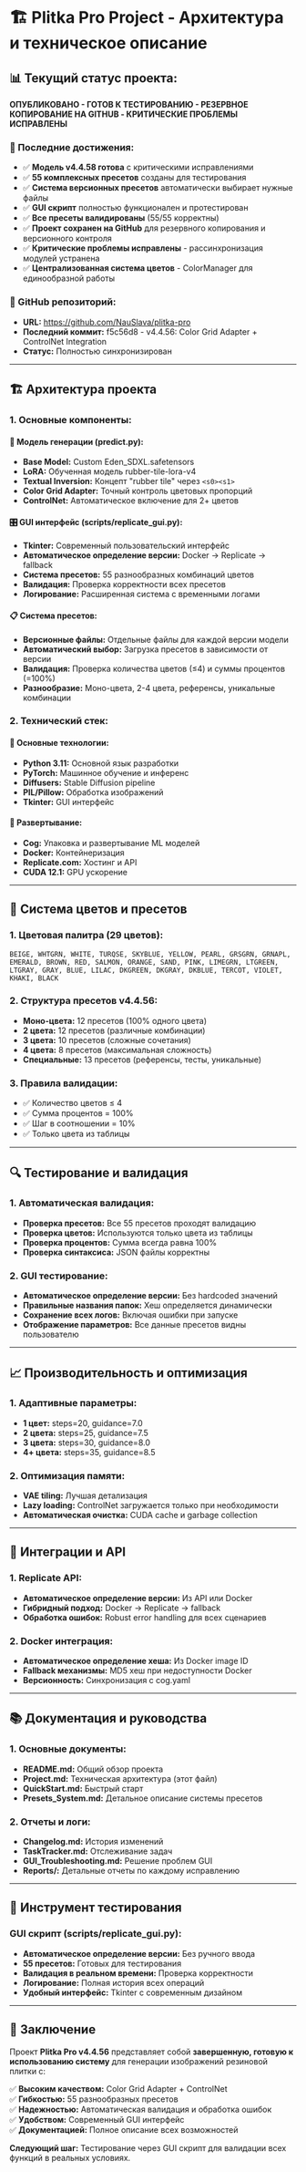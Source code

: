 # 🏗️ Plitka Pro Project - Архитектура и техническое описание

## **📊 Текущий статус проекта:**
**ОПУБЛИКОВАНО - ГОТОВ К ТЕСТИРОВАНИЮ - РЕЗЕРВНОЕ КОПИРОВАНИЕ НА GITHUB - КРИТИЧЕСКИЕ ПРОБЛЕМЫ ИСПРАВЛЕНЫ**

### **🎯 Последние достижения:**
- ✅ **Модель v4.4.58 готова** с критическими исправлениями
- ✅ **55 комплексных пресетов** созданы для тестирования
- ✅ **Система версионных пресетов** автоматически выбирает нужные файлы
- ✅ **GUI скрипт** полностью функционален и протестирован
- ✅ **Все пресеты валидированы** (55/55 корректны)
- ✅ **Проект сохранен на GitHub** для резервного копирования и версионного контроля
- ✅ **Критические проблемы исправлены** - рассинхронизация модулей устранена
- ✅ **Централизованная система цветов** - ColorManager для единообразной работы

### **🔗 GitHub репозиторий:**
- **URL:** https://github.com/NauSlava/plitka-pro
- **Последний коммит:** f5c56d8 - v4.4.56: Color Grid Adapter + ControlNet Integration
- **Статус:** Полностью синхронизирован

---

## **🏗️ Архитектура проекта**

### **1. Основные компоненты:**

#### **🎨 Модель генерации (predict.py):**
- **Base Model:** Custom Eden_SDXL.safetensors
- **LoRA:** Обученная модель rubber-tile-lora-v4
- **Textual Inversion:** Концепт "rubber tile" через `<s0><s1>`
- **Color Grid Adapter:** Точный контроль цветовых пропорций
- **ControlNet:** Автоматическое включение для 2+ цветов

#### **🎛️ GUI интерфейс (scripts/replicate_gui.py):**
- **Tkinter:** Современный пользовательский интерфейс
- **Автоматическое определение версии:** Docker -> Replicate -> fallback
- **Система пресетов:** 55 разнообразных комбинаций цветов
- **Валидация:** Проверка корректности всех пресетов
- **Логирование:** Расширенная система с временными логами

#### **📋 Система пресетов:**
- **Версионные файлы:** Отдельные файлы для каждой версии модели
- **Автоматический выбор:** Загрузка пресетов в зависимости от версии
- **Валидация:** Проверка количества цветов (≤4) и суммы процентов (=100%)
- **Разнообразие:** Моно-цвета, 2-4 цвета, референсы, уникальные комбинации

### **2. Технический стек:**

#### **🔧 Основные технологии:**
- **Python 3.11:** Основной язык разработки
- **PyTorch:** Машинное обучение и инференс
- **Diffusers:** Stable Diffusion pipeline
- **PIL/Pillow:** Обработка изображений
- **Tkinter:** GUI интерфейс

#### **🚀 Развертывание:**
- **Cog:** Упаковка и развертывание ML моделей
- **Docker:** Контейнеризация
- **Replicate.com:** Хостинг и API
- **CUDA 12.1:** GPU ускорение

---

## **🎨 Система цветов и пресетов**

### **1. Цветовая палитра (29 цветов):**
```
BEIGE, WHTGRN, WHITE, TURQSE, SKYBLUE, YELLOW, PEARL, GRSGRN, GRNAPL, 
EMERALD, BROWN, RED, SALMON, ORANGE, SAND, PINK, LIMEGRN, LTGREEN, 
LTGRAY, GRAY, BLUE, LILAC, DKGREEN, DKGRAY, DKBLUE, TERCOT, VIOLET, 
KHAKI, BLACK
```

### **2. Структура пресетов v4.4.56:**
- **Моно-цвета:** 12 пресетов (100% одного цвета)
- **2 цвета:** 12 пресетов (различные комбинации)
- **3 цвета:** 10 пресетов (сложные сочетания)
- **4 цвета:** 8 пресетов (максимальная сложность)
- **Специальные:** 13 пресетов (референсы, тесты, уникальные)

### **3. Правила валидации:**
- ✅ Количество цветов ≤ 4
- ✅ Сумма процентов = 100%
- ✅ Шаг в соотношении = 10%
- ✅ Только цвета из таблицы

---

## **🔍 Тестирование и валидация**

### **1. Автоматическая валидация:**
- **Проверка пресетов:** Все 55 пресетов проходят валидацию
- **Проверка цветов:** Используются только цвета из таблицы
- **Проверка процентов:** Сумма всегда равна 100%
- **Проверка синтаксиса:** JSON файлы корректны

### **2. GUI тестирование:**
- **Автоматическое определение версии:** Без hardcoded значений
- **Правильные названия папок:** Хеш определяется динамически
- **Сохранение всех логов:** Включая ошибки при запуске
- **Отображение параметров:** Все данные пресетов видны пользователю

---

## **📈 Производительность и оптимизация**

### **1. Адаптивные параметры:**
- **1 цвет:** steps=20, guidance=7.0
- **2 цвета:** steps=25, guidance=7.5
- **3 цвета:** steps=30, guidance=8.0
- **4+ цвета:** steps=35, guidance=8.5

### **2. Оптимизация памяти:**
- **VAE tiling:** Лучшая детализация
- **Lazy loading:** ControlNet загружается только при необходимости
- **Автоматическая очистка:** CUDA cache и garbage collection

---

## **🔗 Интеграции и API**

### **1. Replicate API:**
- **Автоматическое определение версии:** Из API или Docker
- **Гибридный подход:** Docker -> Replicate -> fallback
- **Обработка ошибок:** Robust error handling для всех сценариев

### **2. Docker интеграция:**
- **Автоматическое определение хеша:** Из Docker image ID
- **Fallback механизмы:** MD5 хеш при недоступности Docker
- **Версионность:** Синхронизация с cog.yaml

---

## **📚 Документация и руководства**

### **1. Основные документы:**
- **README.md:** Общий обзор проекта
- **Project.md:** Техническая архитектура (этот файл)
- **QuickStart.md:** Быстрый старт
- **Presets_System.md:** Детальное описание системы пресетов

### **2. Отчеты и логи:**
- **Changelog.md:** История изменений
- **TaskTracker.md:** Отслеживание задач
- **GUI_Troubleshooting.md:** Решение проблем GUI
- **Reports/:** Детальные отчеты по каждому исправлению

---

## **🎯 Инструмент тестирования**

### **GUI скрипт (scripts/replicate_gui.py):**
- **Автоматическое определение версии:** Без ручного ввода
- **55 пресетов:** Готовых для тестирования
- **Валидация в реальном времени:** Проверка корректности
- **Логирование:** Полная история всех операций
- **Удобный интерфейс:** Tkinter с современным дизайном

---

## **🚀 Заключение**

Проект **Plitka Pro v4.4.56** представляет собой **завершенную, готовую к использованию систему** для генерации изображений резиновой плитки с:

✅ **Высоким качеством:** Color Grid Adapter + ControlNet  
✅ **Гибкостью:** 55 разнообразных пресетов  
✅ **Надежностью:** Автоматическая валидация и обработка ошибок  
✅ **Удобством:** Современный GUI интерфейс  
✅ **Документацией:** Полное описание всех возможностей  

**Следующий шаг:** Тестирование через GUI скрипт для валидации всех функций в реальных условиях.



